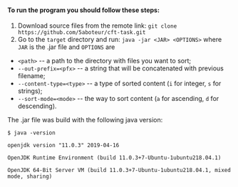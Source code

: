 #### To run the program you should follow these steps:

1. Download source files from the remote link:
`git clone https://github.com/5aboteur/cft-task.git`
2. Go to the `target` directory and run:
`java -jar <JAR> <OPTIONS>` where `JAR` is the .jar file and `OPTIONS` are
* `<path>` -- a path to the directory with files you want to sort; 
* `--out-prefix=<pfx>` -- a string that will be concatenated with previous filename;
* `--content-type=<type>` -- a type of sorted content (`i` for integer, `s` for strings);
* `--sort-mode=<mode>` -- the way to sort content (`a` for ascending, `d` for descending).

The .jar file was build with the following java version:

`$ java -version`

`openjdk version "11.0.3" 2019-04-16`

`OpenJDK Runtime Environment (build 11.0.3+7-Ubuntu-1ubuntu218.04.1)`

`OpenJDK 64-Bit Server VM (build 11.0.3+7-Ubuntu-1ubuntu218.04.1, mixed mode, sharing)`
